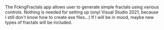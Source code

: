 The FckngFractals app allows user to generate simple fractals using various controls. 
Nothing is needed for setting up (onyl Visual Studio 2021, because I still don't know how to create exe files...)
If I will be in mood, maybe new types of fractals will be included.
